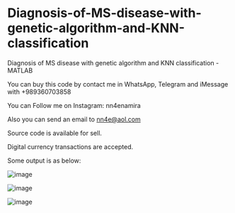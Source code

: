 # Diagnosis-of-MS-disease-with-genetic-algorithm-and-KNN-classification
Diagnosis of MS disease with genetic algorithm and KNN classification - MATLAB

You can buy this code by contact me in WhatsApp, Telegram and iMessage with +989360703858

You can Follow me on Instagram: nn4enamira

Also you can send an email to nn4e@aol.com

Source code is available for sell.

Digital currency transactions are accepted.

Some output is as below:

![image](https://github.com/user-attachments/assets/ffc11fc2-c0c6-4d64-bf63-4f2f4cd8de17)

![image](https://github.com/user-attachments/assets/ff7d45b4-5b89-4a71-a8be-b500796de1d5)

![image](https://github.com/user-attachments/assets/8f3f4a5a-85db-4342-a0a4-15bb2531417d)


